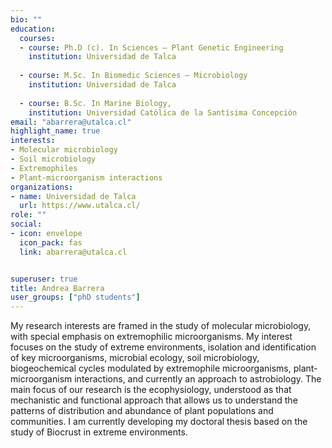 ```yaml
---
bio: ""
education:
  courses:
  - course: Ph.D (c). In Sciences – Plant Genetic Engineering
    institution: Universidad de Talca
    
  - course: M.Sc. In Biomedic Sciences – Microbiology
    institution: Universidad de Talca
    
  - course: B.Sc. In Marine Biology, 
    institution: Universidad Católica de la Santísima Concepción
email: "abarrera@utalca.cl"
highlight_name: true
interests:
- Molecular microbiology
- Soil microbiology
- Extremophiles
- Plant-microorganism interactions
organizations:
- name: Universidad de Talca
  url: https://www.utalca.cl/
role: ""
social:
- icon: envelope
  icon_pack: fas
  link: abarrera@utalca.cl


superuser: true
title: Andrea Barrera
user_groups: ["phD students"]
---
```


My research interests are framed in the study of molecular microbiology, with special emphasis on extremophilic microorganisms. My interest focuses on the study of extreme environments, isolation and identification of key microorganisms, microbial ecology, soil microbiology, biogeochemical cycles modulated by extremophile microorganisms, plant-microorganism interactions, and currently an approach to astrobiology. The main focus of our research is the ecophysiology, understood as that mechanistic and functional approach that allows us to understand the patterns of distribution and abundance of plant populations and communities. I am currently developing my doctoral thesis based on the study of Biocrust in extreme environments.
